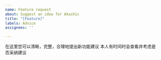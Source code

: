 ```yaml
---
name: Feature request
about: Suggest an idea for Akashic
title: "[Feature]"
labels: Advice
assignees: ''

---
```


在这里您可以清晰，完整，合理地提出新功能建议
本人有时间时会查看并考虑是否采纳建议
